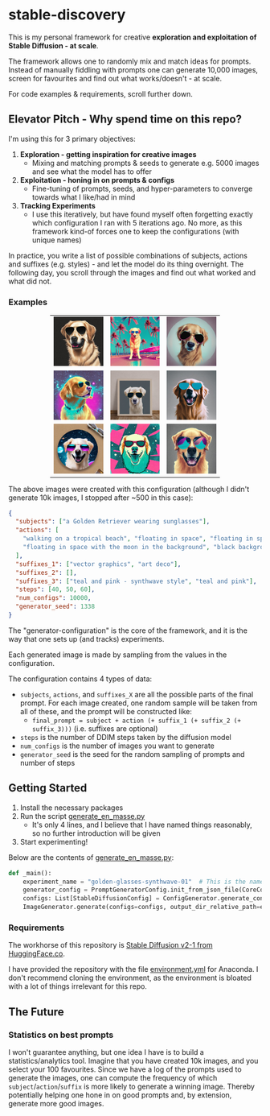 # stable-discovery

This is my personal framework for creative **exploration and exploitation of Stable Diffusion - at scale**.

The framework allows one to randomly mix and match ideas for prompts.
Instead of manually fiddling with prompts one can generate 10,000 images, screen for favourites and find out what works/doesn't - at scale.  

For code examples & requirements, scroll further down.


## Elevator Pitch - Why spend time on this repo?

I'm using this for 3 primary objectives:

1. **Exploration - getting inspiration for creative images**
    - Mixing and matching prompts & seeds to generate e.g. 5000 images and see what the model has to offer
2. **Exploitation - honing in on prompts & configs**
    - Fine-tuning of prompts, seeds, and hyper-parameters to converge towards what I like/had in mind
3. **Tracking Experiments** 
    - I use this iteratively, but have found myself often forgetting exactly which configuration I ran with 5 iterations ago. No more, as this framework kind-of forces one to keep the configurations (with unique names) 

In practice, you write a list of possible combinations of subjects, actions and 
suffixes (e.g. styles) - and let the model do its thing overnight. 
The following day, you scroll through the images and find out what worked and what did not.


### Examples

<table cellspacing="0" cellpadding="0" 
style="border-collapse: collapse; border: none; width: 67%; margin: auto">
  <tr style="border: none;">
    <td style="border: none;"><img src="./media/cherry-picks/6.jpg" alt="1" width="100%"/></td>
    <td style="border: none;"><img src="./media/cherry-picks/24.jpg" alt="2" width="100%"/></td>
    <td style="border: none;"><img src="./media/cherry-picks/68.jpg" alt="3" width="100%"/></td>
  </tr>
  <tr style="border: none;">
    <td style="border: none;"><img src="./media/cherry-picks/55.jpg" alt="4" width="100%"/></td>
    <td style="border: none;"><img src="./media/cherry-picks/505.jpg" alt="5" width="100%"/></td>
    <td style="border: none;"><img src="./media/cherry-picks/103.jpg" alt="6" width="100%"/></td>
  </tr>
  <tr style="border: none;">
    <td style="border: none;"><img src="./media/cherry-picks/95.jpg" alt="7" width="100%"/></td>
    <td style="border: none;"><img src="./media/cherry-picks/242.jpg" alt="8" width="100%"/></td>
    <td style="border: none;"><img src="./media/cherry-picks/40.jpg" alt="9" width="100%"/></td>
  </tr>

</table>

The above images were created with this configuration (although I didn't generate 10k images, I stopped after ~500 in this case):

```json
{
  "subjects": ["a Golden Retriever wearing sunglasses"],
  "actions": [
    "walking on a tropical beach", "floating in space", "floating in space with galaxies in the background",
    "floating in space with the moon in the background", "black background", "grey background", "white background"
  ],
  "suffixes_1": ["vector graphics", "art deco"],
  "suffixes_2": [],
  "suffixes_3": ["teal and pink - synthwave style", "teal and pink"],
  "steps": [40, 50, 60],
  "num_configs": 10000,
  "generator_seed": 1338
}
```

The "generator-configuration" is the core of the framework, and it is the way that one sets up (and tracks) experiments.

Each generated image is made by sampling from the values in the configuration.


The configuration contains 4 types of data:

* `subjects`, `actions`, and `suffixes_X` are all the possible parts of the final prompt. 
For each image created, one random sample will be taken from all of these, 
and the prompt will be constructed like:
  * `final_prompt = subject + action (+ suffix_1 (+ suffix_2 (+ suffix_3)))` (i.e. suffixes are optional)      
* `steps` is the number of DDIM steps taken by the diffusion model
* `num_configs` is the number of images you want to generate
* `generator_seed` is the seed for the random sampling of prompts and number of steps

## Getting Started

1. Install the necessary packages
2. Run the script [generate_en_masse.py](/src/main/executables/examples/generate_en_masse.py)
    * It's only 4 lines, and I believe that I have named things reasonably, so no further introduction will be given
3. Start experimenting!

Below are the contents of [generate_en_masse.py](/src/main/executables/examples/generate_en_masse.py):
```python
def _main():
    experiment_name = "golden-glasses-synthwave-01"  # This is the name of your config under ".../data/generator-configs/{experiment_name}.json"
    generator_config = PromptGeneratorConfig.init_from_json_file(CoreConfig.get_generator_configs_dir() + f'{experiment_name}.json')
    configs: List[StableDiffusionConfig] = ConfigGenerator.generate_configs_v1_a(generator_config)
    ImageGenerator.generate(configs=configs, output_dir_relative_path=experiment_name)
```

### Requirements

The workhorse of this repository is [Stable Diffusion v2-1 from HuggingFace.co](https://huggingface.co/stabilityai/stable-diffusion-2-1).

I have provided the repository with the file [environment.yml](/environment.yml) for Anaconda.
I don't recommend cloning the environment, as the environment is bloated with a lot of things irrelevant for this repo. 

## The Future


### Statistics on best prompts
I won't guarantee anything, but one idea I have is to build 
a statistics/analytics tool. 
Imagine that you have created 10k images, and you select your 100 favourites.
Since we have a log of the prompts used to generate the images, 
one can compute the frequency of which `subject`/`action`/`suffix` 
is more likely to generate a winning image.
Thereby potentially helping one hone in on good prompts and, 
by extension, generate more good images. 

